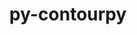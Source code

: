 ---
title: "py-contourpy"
layout: cache
categories: [package, develop-2024-02-11]
meta: {"versions": ["1.0.7"], "compilers": ["apple-clang@=15.0.0", "gcc@=11.1.0", "gcc@=11.4.0", "gcc@=7.5.0", "gcc@=9.4.0", "oneapi@=2024.0.0"], "oss": ["ubuntu18.04", "ubuntu20.04", "ubuntu22.04", "ventura"], "platforms": ["darwin", "linux"], "targets": ["aarch64", "neoverse_v1", "neoverse_v2", "ppc64le", "x86_64_v3"], "stacks": ["data-vis-sdk", "e4s", "e4s-neoverse-v2", "e4s-neoverse_v1", "e4s-oneapi", "e4s-power", "e4s-rocm-external", "ml-darwin-aarch64-mps", "ml-linux-x86_64-cpu", "ml-linux-x86_64-cuda", "radiuss", "root"], "num_specs": 26, "num_specs_by_stack": {"root": 26, "ml-darwin-aarch64-mps": 2, "radiuss": 1, "e4s-neoverse_v1": 3, "e4s-power": 4, "data-vis-sdk": 2, "e4s": 5, "e4s-rocm-external": 1, "e4s-neoverse-v2": 3, "ml-linux-x86_64-cpu": 2, "ml-linux-x86_64-cuda": 2, "e4s-oneapi": 4}}
spec_details: [{"hash": "m77cby5aecaajxyo7l3t3kjx76isgvaq", "compiler": "apple-clang@=15.0.0", "versions": ["1.0.7"], "os": "ventura", "platform": "darwin", "target": "aarch64", "variants": ["build_system=python_pip"], "stacks": ["root", "ml-darwin-aarch64-mps"], "size": "-", "tarball": "https://binaries.spack.io/releases/develop-2024-02-11/build_cache/darwin-ventura-aarch64/apple-clang-15.0.0/py-contourpy-1.0.7/darwin-ventura-aarch64-apple-clang-15.0.0-py-contourpy-1.0.7-m77cby5aecaajxyo7l3t3kjx76isgvaq.spack"}, {"hash": "vfvbnzp5o4a4athk5kme4jxsybsojqvh", "compiler": "apple-clang@=15.0.0", "versions": ["1.0.7"], "os": "ventura", "platform": "darwin", "target": "aarch64", "variants": ["build_system=python_pip"], "stacks": ["root", "ml-darwin-aarch64-mps"], "size": "-", "tarball": "https://binaries.spack.io/releases/develop-2024-02-11/build_cache/darwin-ventura-aarch64/apple-clang-15.0.0/py-contourpy-1.0.7/darwin-ventura-aarch64-apple-clang-15.0.0-py-contourpy-1.0.7-vfvbnzp5o4a4athk5kme4jxsybsojqvh.spack"}, {"hash": "nkmkbcj3p5sx6irr2iz35oesbd2i5azs", "compiler": "gcc@=7.5.0", "versions": ["1.0.7"], "os": "ubuntu18.04", "platform": "linux", "target": "x86_64_v3", "variants": ["build_system=python_pip"], "stacks": ["root", "radiuss"], "size": "-", "tarball": "https://binaries.spack.io/releases/develop-2024-02-11/build_cache/linux-ubuntu18.04-x86_64_v3/gcc-7.5.0/py-contourpy-1.0.7/linux-ubuntu18.04-x86_64_v3-gcc-7.5.0-py-contourpy-1.0.7-nkmkbcj3p5sx6irr2iz35oesbd2i5azs.spack"}, {"hash": "qlqcfbtmbbepymji7ryzd4blkbyhhxm3", "compiler": "gcc@=11.4.0", "versions": ["1.0.7"], "os": "ubuntu20.04", "platform": "linux", "target": "neoverse_v1", "variants": ["build_system=python_pip"], "stacks": ["root", "e4s-neoverse_v1"], "size": "-", "tarball": "https://binaries.spack.io/releases/develop-2024-02-11/build_cache/linux-ubuntu20.04-neoverse_v1/gcc-11.4.0/py-contourpy-1.0.7/linux-ubuntu20.04-neoverse_v1-gcc-11.4.0-py-contourpy-1.0.7-qlqcfbtmbbepymji7ryzd4blkbyhhxm3.spack"}, {"hash": "wqhqii7skcdbwoekx2prcusafg6ezpfr", "compiler": "gcc@=11.4.0", "versions": ["1.0.7"], "os": "ubuntu20.04", "platform": "linux", "target": "neoverse_v1", "variants": ["build_system=python_pip"], "stacks": ["root", "e4s-neoverse_v1"], "size": "-", "tarball": "https://binaries.spack.io/releases/develop-2024-02-11/build_cache/linux-ubuntu20.04-neoverse_v1/gcc-11.4.0/py-contourpy-1.0.7/linux-ubuntu20.04-neoverse_v1-gcc-11.4.0-py-contourpy-1.0.7-wqhqii7skcdbwoekx2prcusafg6ezpfr.spack"}, {"hash": "t4mlxqbwiyvvybasu4qlcbcb3qbaxdso", "compiler": "gcc@=11.4.0", "versions": ["1.0.7"], "os": "ubuntu20.04", "platform": "linux", "target": "neoverse_v1", "variants": ["build_system=python_pip"], "stacks": ["root", "e4s-neoverse_v1"], "size": "-", "tarball": "https://binaries.spack.io/releases/develop-2024-02-11/build_cache/linux-ubuntu20.04-neoverse_v1/gcc-11.4.0/py-contourpy-1.0.7/linux-ubuntu20.04-neoverse_v1-gcc-11.4.0-py-contourpy-1.0.7-t4mlxqbwiyvvybasu4qlcbcb3qbaxdso.spack"}, {"hash": "iaqgxnbf4nliq4ra53akonnmov4gep2m", "compiler": "gcc@=9.4.0", "versions": ["1.0.7"], "os": "ubuntu20.04", "platform": "linux", "target": "ppc64le", "variants": ["build_system=python_pip"], "stacks": ["e4s-power", "root"], "size": "-", "tarball": "https://binaries.spack.io/releases/develop-2024-02-11/build_cache/linux-ubuntu20.04-ppc64le/gcc-9.4.0/py-contourpy-1.0.7/linux-ubuntu20.04-ppc64le-gcc-9.4.0-py-contourpy-1.0.7-iaqgxnbf4nliq4ra53akonnmov4gep2m.spack"}, {"hash": "kbbilmhze65qytshe4ft3hi3utqz6e4x", "compiler": "gcc@=9.4.0", "versions": ["1.0.7"], "os": "ubuntu20.04", "platform": "linux", "target": "ppc64le", "variants": ["build_system=python_pip"], "stacks": ["e4s-power", "root"], "size": "-", "tarball": "https://binaries.spack.io/releases/develop-2024-02-11/build_cache/linux-ubuntu20.04-ppc64le/gcc-9.4.0/py-contourpy-1.0.7/linux-ubuntu20.04-ppc64le-gcc-9.4.0-py-contourpy-1.0.7-kbbilmhze65qytshe4ft3hi3utqz6e4x.spack"}, {"hash": "ctymvuw2m7lpaqbz4vsr56i2nk6zsbgy", "compiler": "gcc@=9.4.0", "versions": ["1.0.7"], "os": "ubuntu20.04", "platform": "linux", "target": "ppc64le", "variants": ["build_system=python_pip"], "stacks": ["e4s-power", "root"], "size": "-", "tarball": "https://binaries.spack.io/releases/develop-2024-02-11/build_cache/linux-ubuntu20.04-ppc64le/gcc-9.4.0/py-contourpy-1.0.7/linux-ubuntu20.04-ppc64le-gcc-9.4.0-py-contourpy-1.0.7-ctymvuw2m7lpaqbz4vsr56i2nk6zsbgy.spack"}, {"hash": "cnx2igveskaqya5mdrivwyd6hrgf7g3z", "compiler": "gcc@=9.4.0", "versions": ["1.0.7"], "os": "ubuntu20.04", "platform": "linux", "target": "ppc64le", "variants": ["build_system=python_pip"], "stacks": ["e4s-power", "root"], "size": "-", "tarball": "https://binaries.spack.io/releases/develop-2024-02-11/build_cache/linux-ubuntu20.04-ppc64le/gcc-9.4.0/py-contourpy-1.0.7/linux-ubuntu20.04-ppc64le-gcc-9.4.0-py-contourpy-1.0.7-cnx2igveskaqya5mdrivwyd6hrgf7g3z.spack"}, {"hash": "crqw7kcksmuckb6ewprn34s76ie7xo4n", "compiler": "gcc@=11.1.0", "versions": ["1.0.7"], "os": "ubuntu20.04", "platform": "linux", "target": "x86_64_v3", "variants": ["build_system=python_pip"], "stacks": ["root", "data-vis-sdk"], "size": "-", "tarball": "https://binaries.spack.io/releases/develop-2024-02-11/build_cache/linux-ubuntu20.04-x86_64_v3/gcc-11.1.0/py-contourpy-1.0.7/linux-ubuntu20.04-x86_64_v3-gcc-11.1.0-py-contourpy-1.0.7-crqw7kcksmuckb6ewprn34s76ie7xo4n.spack"}, {"hash": "mvkgzqiseahlfc6tx3zdxcbzhnuzvb5z", "compiler": "gcc@=11.1.0", "versions": ["1.0.7"], "os": "ubuntu20.04", "platform": "linux", "target": "x86_64_v3", "variants": ["build_system=python_pip"], "stacks": ["root", "data-vis-sdk"], "size": "-", "tarball": "https://binaries.spack.io/releases/develop-2024-02-11/build_cache/linux-ubuntu20.04-x86_64_v3/gcc-11.1.0/py-contourpy-1.0.7/linux-ubuntu20.04-x86_64_v3-gcc-11.1.0-py-contourpy-1.0.7-mvkgzqiseahlfc6tx3zdxcbzhnuzvb5z.spack"}, {"hash": "3qdvs3yznokhsbvq7vtqkj3qyjqdkoyp", "compiler": "gcc@=11.4.0", "versions": ["1.0.7"], "os": "ubuntu20.04", "platform": "linux", "target": "x86_64_v3", "variants": ["build_system=python_pip"], "stacks": ["root", "e4s", "e4s-rocm-external"], "size": "-", "tarball": "https://binaries.spack.io/releases/develop-2024-02-11/build_cache/linux-ubuntu20.04-x86_64_v3/gcc-11.4.0/py-contourpy-1.0.7/linux-ubuntu20.04-x86_64_v3-gcc-11.4.0-py-contourpy-1.0.7-3qdvs3yznokhsbvq7vtqkj3qyjqdkoyp.spack"}, {"hash": "oh35qiirmzfjtj6qpbyrbpievbjye2kr", "compiler": "gcc@=11.4.0", "versions": ["1.0.7"], "os": "ubuntu20.04", "platform": "linux", "target": "x86_64_v3", "variants": ["build_system=python_pip"], "stacks": ["root", "e4s"], "size": "-", "tarball": "https://binaries.spack.io/releases/develop-2024-02-11/build_cache/linux-ubuntu20.04-x86_64_v3/gcc-11.4.0/py-contourpy-1.0.7/linux-ubuntu20.04-x86_64_v3-gcc-11.4.0-py-contourpy-1.0.7-oh35qiirmzfjtj6qpbyrbpievbjye2kr.spack"}, {"hash": "5lq4vkkhrygjtt4xbtr2rjsq3arq7pt6", "compiler": "gcc@=11.4.0", "versions": ["1.0.7"], "os": "ubuntu20.04", "platform": "linux", "target": "x86_64_v3", "variants": ["build_system=python_pip"], "stacks": ["root", "e4s"], "size": "-", "tarball": "https://binaries.spack.io/releases/develop-2024-02-11/build_cache/linux-ubuntu20.04-x86_64_v3/gcc-11.4.0/py-contourpy-1.0.7/linux-ubuntu20.04-x86_64_v3-gcc-11.4.0-py-contourpy-1.0.7-5lq4vkkhrygjtt4xbtr2rjsq3arq7pt6.spack"}, {"hash": "67c6m5fzjg23sosdzgrvhyx7ne4jh3vz", "compiler": "gcc@=11.4.0", "versions": ["1.0.7"], "os": "ubuntu20.04", "platform": "linux", "target": "x86_64_v3", "variants": ["build_system=python_pip"], "stacks": ["root", "e4s"], "size": "-", "tarball": "https://binaries.spack.io/releases/develop-2024-02-11/build_cache/linux-ubuntu20.04-x86_64_v3/gcc-11.4.0/py-contourpy-1.0.7/linux-ubuntu20.04-x86_64_v3-gcc-11.4.0-py-contourpy-1.0.7-67c6m5fzjg23sosdzgrvhyx7ne4jh3vz.spack"}, {"hash": "x6ef6vtxnv6oa5dmdfbzmis75awixywe", "compiler": "gcc@=11.4.0", "versions": ["1.0.7"], "os": "ubuntu20.04", "platform": "linux", "target": "x86_64_v3", "variants": ["build_system=python_pip"], "stacks": ["root", "e4s"], "size": "-", "tarball": "https://binaries.spack.io/releases/develop-2024-02-11/build_cache/linux-ubuntu20.04-x86_64_v3/gcc-11.4.0/py-contourpy-1.0.7/linux-ubuntu20.04-x86_64_v3-gcc-11.4.0-py-contourpy-1.0.7-x6ef6vtxnv6oa5dmdfbzmis75awixywe.spack"}, {"hash": "df6cak4viwtfvsw4woqxwabjfy5c7n7b", "compiler": "gcc@=11.4.0", "versions": ["1.0.7"], "os": "ubuntu22.04", "platform": "linux", "target": "neoverse_v2", "variants": ["build_system=python_pip"], "stacks": ["e4s-neoverse-v2", "root"], "size": "-", "tarball": "https://binaries.spack.io/releases/develop-2024-02-11/build_cache/linux-ubuntu22.04-neoverse_v2/gcc-11.4.0/py-contourpy-1.0.7/linux-ubuntu22.04-neoverse_v2-gcc-11.4.0-py-contourpy-1.0.7-df6cak4viwtfvsw4woqxwabjfy5c7n7b.spack"}, {"hash": "mpwn3tagsk2xpytegzinbbrihwolz6gw", "compiler": "gcc@=11.4.0", "versions": ["1.0.7"], "os": "ubuntu22.04", "platform": "linux", "target": "neoverse_v2", "variants": ["build_system=python_pip"], "stacks": ["e4s-neoverse-v2", "root"], "size": "-", "tarball": "https://binaries.spack.io/releases/develop-2024-02-11/build_cache/linux-ubuntu22.04-neoverse_v2/gcc-11.4.0/py-contourpy-1.0.7/linux-ubuntu22.04-neoverse_v2-gcc-11.4.0-py-contourpy-1.0.7-mpwn3tagsk2xpytegzinbbrihwolz6gw.spack"}, {"hash": "7coqctinzplzf25crc77qg3ip3qbdoau", "compiler": "gcc@=11.4.0", "versions": ["1.0.7"], "os": "ubuntu22.04", "platform": "linux", "target": "neoverse_v2", "variants": ["build_system=python_pip"], "stacks": ["e4s-neoverse-v2", "root"], "size": "-", "tarball": "https://binaries.spack.io/releases/develop-2024-02-11/build_cache/linux-ubuntu22.04-neoverse_v2/gcc-11.4.0/py-contourpy-1.0.7/linux-ubuntu22.04-neoverse_v2-gcc-11.4.0-py-contourpy-1.0.7-7coqctinzplzf25crc77qg3ip3qbdoau.spack"}, {"hash": "jsyffisp3udnnn3kgjksffewqv2cxenz", "compiler": "gcc@=11.4.0", "versions": ["1.0.7"], "os": "ubuntu22.04", "platform": "linux", "target": "x86_64_v3", "variants": ["build_system=python_pip"], "stacks": ["ml-linux-x86_64-cpu", "root", "ml-linux-x86_64-cuda"], "size": "-", "tarball": "https://binaries.spack.io/releases/develop-2024-02-11/build_cache/linux-ubuntu22.04-x86_64_v3/gcc-11.4.0/py-contourpy-1.0.7/linux-ubuntu22.04-x86_64_v3-gcc-11.4.0-py-contourpy-1.0.7-jsyffisp3udnnn3kgjksffewqv2cxenz.spack"}, {"hash": "xatzu4rv3gglydcihcpeej5ird2bboc4", "compiler": "gcc@=11.4.0", "versions": ["1.0.7"], "os": "ubuntu22.04", "platform": "linux", "target": "x86_64_v3", "variants": ["build_system=python_pip"], "stacks": ["ml-linux-x86_64-cpu", "root", "ml-linux-x86_64-cuda"], "size": "-", "tarball": "https://binaries.spack.io/releases/develop-2024-02-11/build_cache/linux-ubuntu22.04-x86_64_v3/gcc-11.4.0/py-contourpy-1.0.7/linux-ubuntu22.04-x86_64_v3-gcc-11.4.0-py-contourpy-1.0.7-xatzu4rv3gglydcihcpeej5ird2bboc4.spack"}, {"hash": "mknfy32mnk4yiarhqa6qu46tlnacicza", "compiler": "oneapi@=2024.0.0", "versions": ["1.0.7"], "os": "ubuntu22.04", "platform": "linux", "target": "x86_64_v3", "variants": ["build_system=python_pip"], "stacks": ["root", "e4s-oneapi"], "size": "-", "tarball": "https://binaries.spack.io/releases/develop-2024-02-11/build_cache/linux-ubuntu22.04-x86_64_v3/oneapi-2024.0.0/py-contourpy-1.0.7/linux-ubuntu22.04-x86_64_v3-oneapi-2024.0.0-py-contourpy-1.0.7-mknfy32mnk4yiarhqa6qu46tlnacicza.spack"}, {"hash": "xff6cpf3edt2l523zmkfkdlv2qyh26le", "compiler": "oneapi@=2024.0.0", "versions": ["1.0.7"], "os": "ubuntu22.04", "platform": "linux", "target": "x86_64_v3", "variants": ["build_system=python_pip"], "stacks": ["root", "e4s-oneapi"], "size": "-", "tarball": "https://binaries.spack.io/releases/develop-2024-02-11/build_cache/linux-ubuntu22.04-x86_64_v3/oneapi-2024.0.0/py-contourpy-1.0.7/linux-ubuntu22.04-x86_64_v3-oneapi-2024.0.0-py-contourpy-1.0.7-xff6cpf3edt2l523zmkfkdlv2qyh26le.spack"}, {"hash": "byltxmntqytu5l7nurthhib6ufd4rgrt", "compiler": "oneapi@=2024.0.0", "versions": ["1.0.7"], "os": "ubuntu22.04", "platform": "linux", "target": "x86_64_v3", "variants": ["build_system=python_pip"], "stacks": ["root", "e4s-oneapi"], "size": "-", "tarball": "https://binaries.spack.io/releases/develop-2024-02-11/build_cache/linux-ubuntu22.04-x86_64_v3/oneapi-2024.0.0/py-contourpy-1.0.7/linux-ubuntu22.04-x86_64_v3-oneapi-2024.0.0-py-contourpy-1.0.7-byltxmntqytu5l7nurthhib6ufd4rgrt.spack"}, {"hash": "qseibft7cp333akntyxqmw75lghurckz", "compiler": "oneapi@=2024.0.0", "versions": ["1.0.7"], "os": "ubuntu22.04", "platform": "linux", "target": "x86_64_v3", "variants": ["build_system=python_pip"], "stacks": ["root", "e4s-oneapi"], "size": "-", "tarball": "https://binaries.spack.io/releases/develop-2024-02-11/build_cache/linux-ubuntu22.04-x86_64_v3/oneapi-2024.0.0/py-contourpy-1.0.7/linux-ubuntu22.04-x86_64_v3-oneapi-2024.0.0-py-contourpy-1.0.7-qseibft7cp333akntyxqmw75lghurckz.spack"}]
---